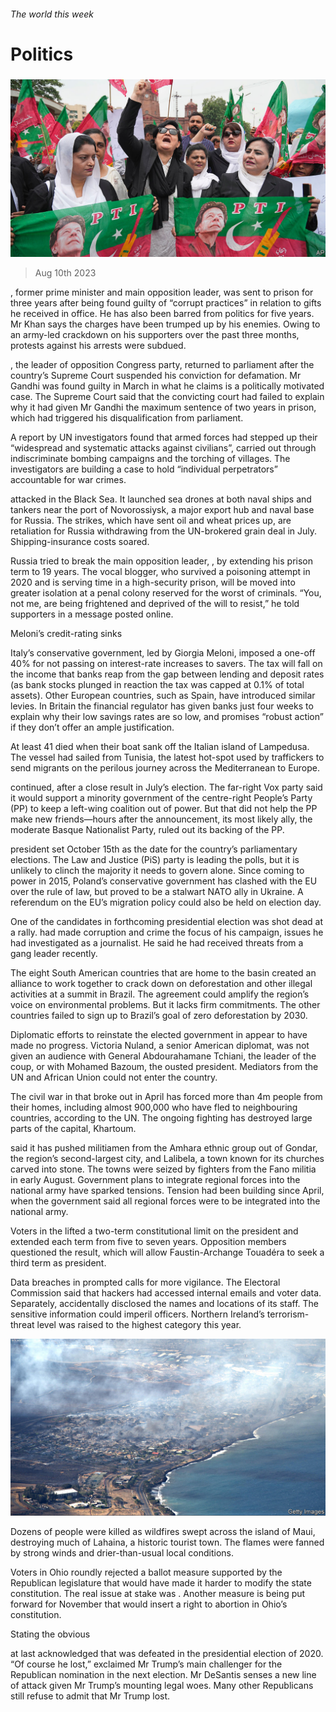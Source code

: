 ###### The world this week

# Politics 

#####  

![image](images/20230812_WWP001.jpg) 

> Aug 10th 2023 

,  former prime minister and main opposition leader, was sent to prison for three years after being found guilty of “corrupt practices” in relation to gifts he received in office. He has also been barred from politics for five years. Mr Khan says the charges have been trumped up by his enemies. Owing to an army-led crackdown on his supporters over the past three months, protests against his arrests were subdued.

, the leader of  opposition Congress party, returned to parliament after the country’s Supreme Court suspended his conviction for defamation. Mr Gandhi was found guilty in March in what he claims is a politically motivated case. The Supreme Court said that the convicting court had failed to explain why it had given Mr Gandhi the maximum sentence of two years in prison, which had triggered his disqualification from parliament.

A report by UN investigators found that  armed forces had stepped up their “widespread and systematic attacks against civilians”, carried out through indiscriminate bombing campaigns and the torching of villages. The investigators are building a case to hold “individual perpetrators” accountable for war crimes. 

 attacked  in the Black Sea. It launched sea drones at both naval ships and tankers near the port of Novorossiysk, a major export hub and naval base for Russia. The strikes, which have sent oil and wheat prices up, are retaliation for Russia withdrawing from the UN-brokered grain deal in July. Shipping-insurance costs soared.

Russia tried to break the main opposition leader, , by extending his prison term to 19 years. The vocal blogger, who survived a poisoning attempt in 2020 and is serving time in a high-security prison, will be moved into greater isolation at a penal colony reserved for the worst of criminals. “You, not me, are being frightened and deprived of the will to resist,” he told supporters in a message posted online.

Meloni’s credit-rating sinks

Italy’s conservative government, led by Giorgia Meloni, imposed a one-off 40%  for not passing on interest-rate increases to savers. The tax will fall on the income that banks reap from the gap between lending and deposit rates (as bank stocks plunged in reaction the tax was capped at 0.1% of total assets). Other European countries, such as Spain, have introduced similar levies. In Britain the financial regulator has given banks just four weeks to explain why their low savings rates are so low, and promises “robust action” if they don’t offer an ample justification.

At least 41  died when their boat sank off the Italian island of Lampedusa. The vessel had sailed from Tunisia, the latest hot-spot used by traffickers to send migrants on the perilous journey across the Mediterranean to Europe. 

 continued, after a close result in July’s election. The far-right Vox party said it would support a minority government of the centre-right People’s Party (PP) to keep a left-wing coalition out of power. But that did not help the PP make new friends—hours after the announcement, its most likely ally, the moderate Basque Nationalist Party, ruled out its backing of the PP.

 president set October 15th as the date for the country’s parliamentary elections. The Law and Justice (PiS) party is leading the polls, but it is unlikely to clinch the majority it needs to govern alone. Since coming to power in 2015, Poland’s conservative government has clashed with the EU over the rule of law, but proved to be a stalwart NATO ally in Ukraine. A referendum on the EU’s migration policy could also be held on election day.

One of the candidates in  forthcoming presidential election was shot dead at a rally.  had made corruption and crime the focus of his campaign, issues he had investigated as a journalist. He said he had received threats from a gang leader recently. 

The eight South American countries that are home to the  basin created an alliance to work together to crack down on deforestation and other illegal activities at a summit in Brazil. The agreement could amplify the region’s voice on environmental problems. But it lacks firm commitments. The other countries failed to sign up to Brazil’s goal of zero deforestation by 2030.

Diplomatic efforts to reinstate the elected government in  appear to have made no progress. Victoria Nuland, a senior American diplomat, was not given an audience with General Abdourahamane Tchiani, the leader of the coup, or with Mohamed Bazoum, the ousted president. Mediators from the UN and African Union could not enter the country.

The civil war in  that broke out in April has forced more than 4m people from their homes, including almost 900,000 who have fled to neighbouring countries, according to the UN. The ongoing fighting has destroyed large parts of the capital, Khartoum.

 said it has pushed militiamen from the Amhara ethnic group out of Gondar, the region’s second-largest city, and Lalibela, a town known for its churches carved into stone. The towns were seized by fighters from the Fano militia in early August. Government plans to integrate regional forces into the national army have sparked tensions. Tension had been building since April, when the government said all regional forces were to be integrated into the national army.

Voters in the  lifted a two-term constitutional limit on the president and extended each term from five to seven years. Opposition members questioned the result, which will allow Faustin-Archange Touadéra to seek a third term as president.

Data breaches in  prompted calls for more vigilance. The Electoral Commission said that hackers had accessed internal emails and voter data. Separately,  accidentally disclosed the names and locations of its staff. The sensitive information could imperil officers. Northern Ireland’s terrorism-threat level was raised to the highest category this year.

![image](images/20230812_WWP003.jpg) 


Dozens of people were killed as wildfires swept across the  island of Maui, destroying much of Lahaina, a historic tourist town. The flames were fanned by strong winds and drier-than-usual local conditions. 

Voters in Ohio roundly rejected a ballot measure supported by the Republican legislature that would have made it harder to modify the state constitution. The real issue at stake was . Another measure is being put forward for November that would insert a right to abortion in Ohio’s constitution. 

Stating the obvious

 at last acknowledged that  was defeated in the presidential election of 2020. “Of course he lost,” exclaimed Mr Trump’s main challenger for the Republican nomination in the next election. Mr DeSantis senses a new line of attack given Mr Trump’s mounting legal woes. Many other Republicans still refuse to admit that Mr Trump lost. 

